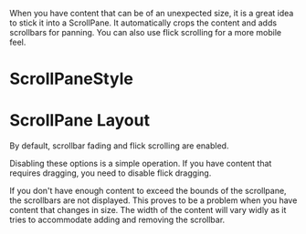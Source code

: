 When you have content that can be of an unexpected size, it is a great idea to stick it into a ScrollPane. It automatically crops the content and adds scrollbars for panning. You can also use flick scrolling for a more mobile feel. 

# ScrollPaneStyle

# ScrollPane Layout

By default, scrollbar fading and flick scrolling are enabled. 

Disabling these options is a simple operation. If you have content that requires dragging, you need to disable flick dragging. 

If you don't have enough content to exceed the bounds of the scrollpane, the scrollbars are not displayed. This proves to be a problem when you have content that changes in size. The width of the content will vary widly as it tries to accommodate adding and removing the scrollbar. 